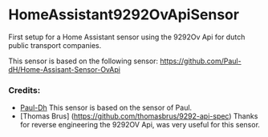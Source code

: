 # HomeAssistant9292OvApiSensor

First setup for a Home Assistant sensor using the 9292Ov Api for dutch public transport companies.

This sensor is based on the following sensor: https://github.com/Paul-dH/Home-Assisant-Sensor-OvApi

### Credits:
- [Paul-Dh](https://github.com/Paul-dH) This sensor is based on the sensor of Paul.
- [Thomas Brus] (https://github.com/thomasbrus/9292-api-spec) Thanks for reverse engineering the 9292OV Api, was very useful for this sensor.
